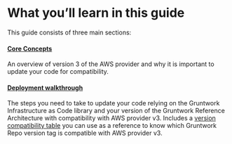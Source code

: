# What you’ll learn in this guide

This guide consists of three main sections:



<div className="dlist">

#### [Core Concepts](#core_concepts)

An overview of version 3 of the AWS provider and why it is important to update your code for compatibility.

#### [Deployment walkthrough](#deployment_walkthrough)

The steps you need to take to update your code relying on the Gruntwork Infrastructure as Code library and your
version of the Gruntwork Reference Architecture with compatibility with AWS provider v3. Includes a
[version compatibility table](#compatibility_table) you can use as a reference to know which Gruntwork Repo version
tag is compatible with AWS provider v3.


</div>



<!-- ##DOCS-SOURCER-START
{"sourcePlugin":"Service Catalog Reference","hash":"c460da485cb35221a4dfd6113a4f8a83"}
##DOCS-SOURCER-END -->
